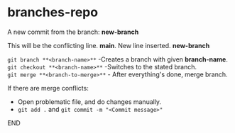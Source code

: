 # branches-repo

A new commit from the branch: **new-branch**

This will be the conflicting line. **main**.
New line inserted. **new-branch**

`git branch **<branch-name>**` -Creates a branch with given **branch-name**.  
`git checkout **<branch-name>**` -Switches to the stated branch.  
`git merge **<branch-to-merge>**` - After everything's done, merge branch.  

If there are merge conflicts:

   - Open problematic file, and do changes manually.
   - `git add .` and `git commit -m "<Commit message>"`

END
